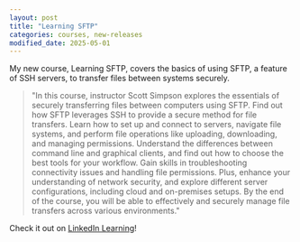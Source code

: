```yaml
---
layout: post
title: "Learning SFTP"
categories: courses, new-releases
modified_date: 2025-05-01
---
```


My new course, Learning SFTP, covers the basics of using SFTP, a feature of SSH servers, to transfer files between systems securely.

> "In this course, instructor Scott Simpson explores the essentials of securely transferring files between computers using SFTP. Find out how SFTP leverages SSH to provide a secure method for file transfers. Learn how to set up and connect to servers, navigate file systems, and perform file operations like uploading, downloading, and managing permissions. Understand the differences between command line and graphical clients, and find out how to choose the best tools for your workflow. Gain skills in troubleshooting connectivity issues and handling file permissions. Plus, enhance your understanding of network security, and explore different server configurations, including cloud and on-premises setups. By the end of the course, you will be able to effectively and securely manage file transfers across various environments."

Check it out on [LinkedIn Learning](https://www.linkedin.com/learning/learning-sftp-29541201)!